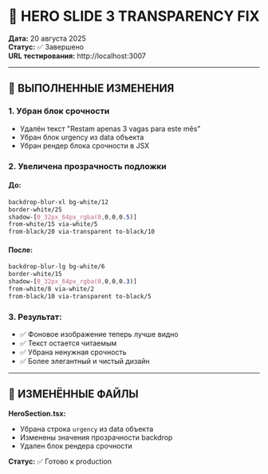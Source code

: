 # 🎨 HERO SLIDE 3 TRANSPARENCY FIX

**Дата:** 20 августа 2025  
**Статус:** ✅ Завершено  
**URL тестирования:** http://localhost:3007

---

## 🎯 ВЫПОЛНЕННЫЕ ИЗМЕНЕНИЯ

### **1. Убран блок срочности**
- Удалён текст "Restam apenas 3 vagas para este mês"
- Убран блок urgency из data объекта
- Убран рендер блока срочности в JSX

### **2. Увеличена прозрачность подложки**

#### **До:**
```css
backdrop-blur-xl bg-white/12
border-white/25
shadow-[0_32px_64px_rgba(0,0,0,0.5)]
from-white/15 via-white/5
from-black/20 via-transparent to-black/10
```

#### **После:**
```css
backdrop-blur-lg bg-white/6
border-white/15  
shadow-[0_32px_64px_rgba(0,0,0,0.3)]
from-white/8 via-white/2
from-black/10 via-transparent to-black/5
```

### **3. Результат:**
- ✅ Фоновое изображение теперь лучше видно
- ✅ Текст остается читаемым 
- ✅ Убрана ненужная срочность
- ✅ Более элегантный и чистый дизайн

---

## 📁 ИЗМЕНЁННЫЕ ФАЙЛЫ

**HeroSection.tsx:**
- Убрана строка `urgency` из data объекта
- Изменены значения прозрачности backdrop
- Удален блок рендера срочности

**Статус:** ✅ Готово к production
